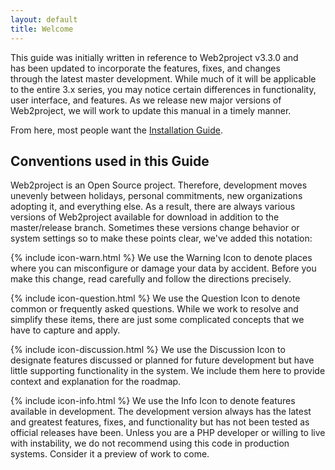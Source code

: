 ```yaml
---
layout: default
title: Welcome
---
```


<div style="float: right; margin: 15px;">
    <script type='text/javascript' src='https://www.openhub.net/p/web2project/widgets/project_factoids?format=js'></script>
</div>

This guide was initially written in reference to Web2project v3.3.0 and has been updated to incorporate the features, fixes, and changes through the latest master development. While much of it will be applicable to the entire 3.x series, you may notice certain differences in functionality, user interface, and features. As we release new major versions of Web2project, we will work to update this manual in a timely manner.

From here, most people want the [Installation Guide](/docs/installation.html).

## Conventions used in this Guide

Web2project is an Open Source project. Therefore, development moves unevenly between holidays, personal commitments, new organizations adopting it, and everything else. As a result, there are always various versions of Web2project available for download in addition to the master/release branch. Sometimes these versions change behavior or system settings so to make these points clear, we've added this notation:

{% include icon-warn.html %} We use the Warning Icon to denote places where you can misconfigure or damage your data by accident. Before you make this change, read carefully and follow the directions precisely.

{% include icon-question.html %} We use the Question Icon to denote common or frequently asked questions. While we work to resolve and simplify these items, there are just some complicated concepts that we have to capture and apply.

{% include icon-discussion.html %} We use the Discussion Icon to designate features discussed or planned for future development but have little supporting functionality in the system. We include them here to provide context and explanation for the roadmap.

{% include icon-info.html %} We use the Info Icon to denote features available in development. The development version always has the latest and greatest features, fixes, and functionality but has not been tested as official releases have been. Unless you are a PHP developer or willing to live with instability, we do not recommend using this code in production systems. Consider it a preview of work to come.